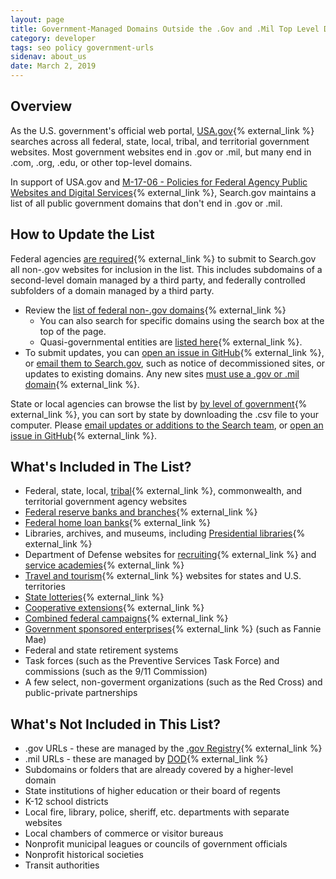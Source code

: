 ```yaml
---
layout: page
title: Government-Managed Domains Outside the .Gov and .Mil Top Level Domains
category: developer
tags: seo policy government-urls
sidenav: about_us
date: March 2, 2019
---
```



## Overview

As the U.S. government's official web portal, [USA.gov](https://www.usa.gov/){% external_link %} searches across all federal, state, local, tribal, and territorial government websites. Most government websites end in .gov or .mil, but many end in .com, .org, .edu, or other top-level domains.

In support of USA.gov and [M-17-06 - Policies for Federal Agency Public Websites and Digital Services](https://policy.cio.gov/web-policy/){% external_link %}, Search.gov maintains a list of all public government domains that don't end in .gov or .mil.

## How to Update the List

Federal agencies [are required](https://policy.cio.gov/web-policy/domain/){% external_link %} to submit to Search.gov all non-.gov websites for inclusion in the list. This includes subdomains of a second-level domain managed by a third party, and federally controlled subfolders of a domain managed by a third party.

* Review the [list of federal non-.gov domains](https://github.com/GSA/govt-urls){% external_link %}
  * You can also search for specific domains using the search box at the top of the page.
  * Quasi-governmental entities are [listed here](https://github.com/GSA/govt-urls/blob/master/8_govt_urls_quasigovernmental_only.csv){% external_link %}.
* To submit updates, you can [open an issue in GitHub](https://github.com/GSA/govt-urls/issues){% external_link %}, or [email them to Search.gov](mailto:search@support.digitalgov.gov), such as notice of decommissioned sites, or updates to existing domains. Any new sites [must use a .gov or .mil domain](https://policy.cio.gov/web-policy/domain/){% external_link %}.

State or local agencies can browse the list by [by level of government](https://github.com/GSA/govt-urls/){% external_link %}, you can sort by state by downloading the .csv file to your computer. Please [email updates or additions to the Search team](mailto:search@support.digitalgov.gov), or [open an issue in GitHub](https://github.com/GSA/govt-urls/issues){% external_link %}.

## What's Included in The List?

* Federal, state, local, [tribal](https://www.bia.gov/tribal-leaders-directory){% external_link %}, commonwealth, and territorial government agency websites
* [Federal reserve banks and branches](https://www.federalreserve.gov/aboutthefed/federal-reserve-system.htm){% external_link %}
* [Federal home loan banks](http://www.fhlbanks.com/){% external_link %}
* Libraries, archives, and museums, including [Presidential libraries](https://www.archives.gov/presidential-libraries/){% external_link %}
* Department of Defense websites for [recruiting](https://www.defense.gov/Resources/Military-Departments/DOD-Websites/category/Recruiting/){% external_link %} and [service academies](https://www.defense.gov/Resources/Military-Departments/DOD-Websites/category/Academy/){% external_link %}
* [Travel and tourism](https://www.usa.gov/state-travel-and-tourism){% external_link %} websites for states and U.S. territories
* [State lotteries](https://www.usa.gov/state-lotteries){% external_link %}
* [Cooperative extensions](https://nifa.usda.gov/land-grant-colleges-and-universities-partner-website-directory?state=All&type=Extension){% external_link %}
* [Combined federal campaigns](https://www.opm.gov/combined-federal-campaign/find-local-campaigns/#url=CFC-Zones){% external_link %}
* [Government sponsored enterprises](https://en.wikipedia.org/wiki/Government-sponsored_enterprise#List_of_GSEs){% external_link %} (such as Fannie Mae)
* Federal and state retirement systems
* Task forces (such as the Preventive Services Task Force) and commissions (such as the 9/11 Commission)
* A few select, non-goverment organizations (such as the Red Cross) and public-private partnerships


## What's Not Included in This List?

* .gov URLs - these are managed by the [.gov Registry](https://www.dotgov.gov){% external_link %}
* .mil URLs - these are managed by [DOD](https://www.defense.gov/Resources/Military-Departments/DOD-Websites/){% external_link %}
* Subdomains or folders that are already covered by a higher-level domain
* State institutions of higher education or their board of regents
* K-12 school districts
* Local fire, library, police, sheriff, etc. departments with separate websites
* Local chambers of commerce or visitor bureaus
* Nonprofit municipal leagues or councils of government officials
* Nonprofit historical societies
* Transit authorities
